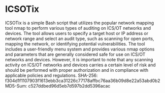 # ICSOTix
ICSOTix is a simple Bash script that utilizes the popular network mapping tool nmap to perform various types of auditing on ICS/OT networks and devices. The tool allows users to specify a target host or IP address or network range and select an audit type, such as scanning for open ports, mapping the network, or identifying potential vulnerabilities. The tool includes a user-friendly menu system and provides various nmap options and parameters that are generally considered safe for use on ICS/OT networks and devices. However, it is important to note that any scanning activity on ICS/OT networks and devices carries a certain level of risk and should be performed with proper authorization and in compliance with applicable policies and regulations.
SHA-256: f304d1f1107903f1613ebb3ca31226c77178affbc76aa36b09d8e22a53abd0b2
MD5-Sum: c527ddbed96d5eb7d597b2dd5396acac
